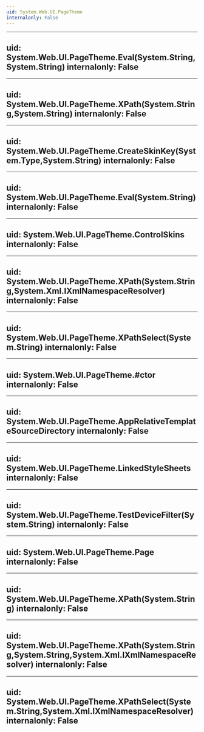 ```yaml
---
uid: System.Web.UI.PageTheme
internalonly: False
---
```


---
uid: System.Web.UI.PageTheme.Eval(System.String,System.String)
internalonly: False
---

---
uid: System.Web.UI.PageTheme.XPath(System.String,System.String)
internalonly: False
---

---
uid: System.Web.UI.PageTheme.CreateSkinKey(System.Type,System.String)
internalonly: False
---

---
uid: System.Web.UI.PageTheme.Eval(System.String)
internalonly: False
---

---
uid: System.Web.UI.PageTheme.ControlSkins
internalonly: False
---

---
uid: System.Web.UI.PageTheme.XPath(System.String,System.Xml.IXmlNamespaceResolver)
internalonly: False
---

---
uid: System.Web.UI.PageTheme.XPathSelect(System.String)
internalonly: False
---

---
uid: System.Web.UI.PageTheme.#ctor
internalonly: False
---

---
uid: System.Web.UI.PageTheme.AppRelativeTemplateSourceDirectory
internalonly: False
---

---
uid: System.Web.UI.PageTheme.LinkedStyleSheets
internalonly: False
---

---
uid: System.Web.UI.PageTheme.TestDeviceFilter(System.String)
internalonly: False
---

---
uid: System.Web.UI.PageTheme.Page
internalonly: False
---

---
uid: System.Web.UI.PageTheme.XPath(System.String)
internalonly: False
---

---
uid: System.Web.UI.PageTheme.XPath(System.String,System.String,System.Xml.IXmlNamespaceResolver)
internalonly: False
---

---
uid: System.Web.UI.PageTheme.XPathSelect(System.String,System.Xml.IXmlNamespaceResolver)
internalonly: False
---
